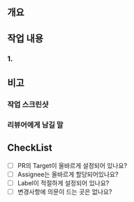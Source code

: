<!-- ## 제목 양식
> [카테고리] #{이슈 번호} {PR 내용}
-->
## 개요
<!-- 변경 사항 및 관련 이슈에 대해 간단하게 작성해주세요. -->

<!-- Close #{이슈 번호} -->

## 작업 내용
### 1. 

## 비고 <!-- (Optional) -->

### 작업 스크린샷 <!-- (Optional) -->

### 리뷰어에게 남길 말 <!-- (Optional) -->
<!-- 리뷰어가 특별히 봐주었으면 하는 부분이 있다면 작성해 주세요 -->

## CheckList <!-- 리뷰어가 체크할 항목입니다. -->
- [ ] PR의 Target이 올바르게 설정되어 있나요?
- [ ] Assignee는 올바르게 할당되어있나요?
- [ ] Label이 적절하게 설정되어 있나요?
- [ ] 변경사항에 의문이 드는 곳은 없나요?
